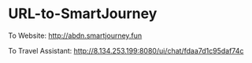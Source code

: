 # URL-to-SmartJourney
To Website: http://abdn.smartjourney.fun

To Travel Assistant: http://8.134.253.199:8080/ui/chat/fdaa7d1c95daf74c
